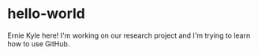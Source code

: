 # hello-world

Ernie Kyle here! I'm working on our research project and I'm trying to learn how to use GitHub.
